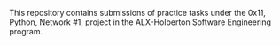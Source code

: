 This repository contains submissions of practice tasks under the 0x11, Python, Network #1, project in the ALX-Holberton Software Engineering program.
